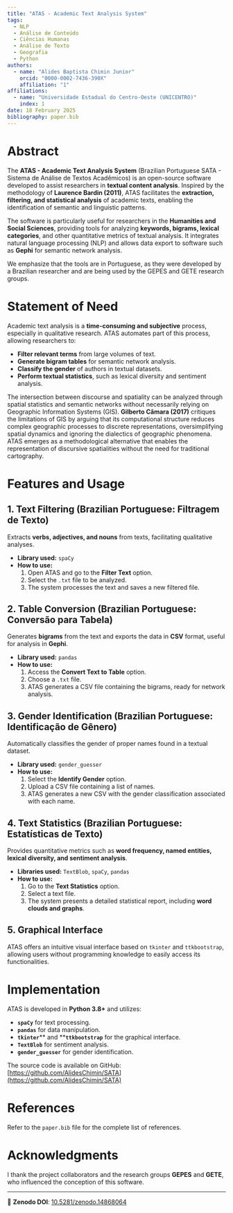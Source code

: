```yaml
---
title: "ATAS - Academic Text Analysis System"
tags:
  - NLP
  - Análise de Conteúdo
  - Ciências Humanas
  - Análise de Texto
  - Geografia
  - Python
authors:
  - name: "Alides Baptista Chimin Junior"
    orcid: "0000-0002-7436-390X"
    affiliation: "1"
affiliations:
  - name: "Universidade Estadual do Centro-Oeste (UNICENTRO)"
    index: 1
date: 18 February 2025
bibliography: paper.bib
---
```



# Abstract

The **ATAS - Academic Text Analysis System** (Brazilian Portuguese SATA - Sistema de Análise de Textos Acadêmicos) is an open-source software developed to assist researchers in **textual content analysis**. Inspired by the methodology of **Laurence Bardin (2011)**, ATAS facilitates the **extraction, filtering, and statistical analysis** of academic texts, enabling the identification of semantic and linguistic patterns.

The software is particularly useful for researchers in the **Humanities and Social Sciences**, providing tools for analyzing **keywords, bigrams, lexical categories**, and other quantitative metrics of textual analysis. It integrates natural language processing (NLP) and allows data export to software such as **Gephi** for semantic network analysis.

We emphasize that the tools are in Portuguese, as they were developed by a Brazilian researcher and are being used by the GEPES and GETE research groups.

# Statement of Need

Academic text analysis is a **time-consuming and subjective** process, especially in qualitative research. ATAS automates part of this process, allowing researchers to:

- **Filter relevant terms** from large volumes of text.
- **Generate bigram tables** for semantic network analysis.
- **Classify the gender** of authors in textual datasets.
- **Perform textual statistics**, such as lexical diversity and sentiment analysis.

The intersection between discourse and spatiality can be analyzed through spatial statistics and semantic networks without necessarily relying on Geographic Information Systems (GIS). **Gilberto Câmara (2017)** critiques the limitations of GIS by arguing that its computational structure reduces complex geographic processes to discrete representations, oversimplifying spatial dynamics and ignoring the dialectics of geographic phenomena. ATAS emerges as a methodological alternative that enables the representation of discursive spatialities without the need for traditional cartography.

# Features and Usage

## 1. Text Filtering (Brazilian Portuguese: Filtragem de Texto)

Extracts **verbs, adjectives, and nouns** from texts, facilitating qualitative analyses.

- **Library used:** `spaCy`
- **How to use:**
  1. Open ATAS and go to the **Filter Text** option.
  2. Select the `.txt` file to be analyzed.
  3. The system processes the text and saves a new filtered file.

## 2. Table Conversion (Brazilian Portuguese: Conversão para Tabela)

Generates **bigrams** from the text and exports the data in **CSV** format, useful for analysis in **Gephi**.

- **Library used:** `pandas`
- **How to use:**
  1. Access the **Convert Text to Table** option.
  2. Choose a `.txt` file.
  3. ATAS generates a CSV file containing the bigrams, ready for network analysis.

## 3. Gender Identification (Brazilian Portuguese: Identificação de Gênero)

Automatically classifies the gender of proper names found in a textual dataset.

- **Library used:** `gender_guesser`
- **How to use:**
  1. Select the **Identify Gender** option.
  2. Upload a CSV file containing a list of names.
  3. ATAS generates a new CSV with the gender classification associated with each name.

## 4. Text Statistics (Brazilian Portuguese: Estatísticas de Texto)

Provides quantitative metrics such as **word frequency, named entities, lexical diversity, and sentiment analysis**.

- **Libraries used:** `TextBlob`, `spaCy`, `pandas`
- **How to use:**
  1. Go to the **Text Statistics** option.
  2. Select a text file.
  3. The system presents a detailed statistical report, including **word clouds and graphs**.

## 5. Graphical Interface

ATAS offers an intuitive visual interface based on `tkinter` and `ttkbootstrap`, allowing users without programming knowledge to easily access its functionalities.

# Implementation

ATAS is developed in **Python 3.8+** and utilizes:

- **`spaCy`** for text processing.
- **`pandas`** for data manipulation.
- **`tkinter`**\*\* and \*\***`ttkbootstrap`** for the graphical interface.
- **`TextBlob`** for sentiment analysis.
- **`gender_guesser`** for gender identification.

The source code is available on GitHub: [https://github.com/AlidesChimin/SATA](https://github.com/AlidesChimin/SATA)

# References

Refer to the `paper.bib` file for the complete list of references.

# Acknowledgments

I thank the project collaborators and the research groups **GEPES** and **GETE**, who influenced the conception of this software.

---

🔗 **Zenodo DOI**: [10.5281/zenodo.14868064](https://doi.org/10.5281/zenodo.14868064)


